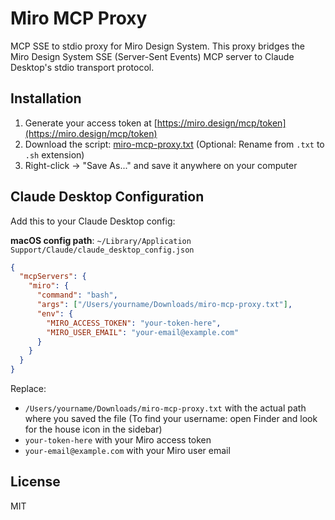 # Miro MCP Proxy

MCP SSE to stdio proxy for Miro Design System. This proxy bridges the Miro Design System SSE (Server-Sent Events) MCP server to Claude Desktop's stdio transport protocol.

## Installation

1. Generate your access token at [https://miro.design/mcp/token](https://miro.design/mcp/token)
2. Download the script: [miro-mcp-proxy.txt](https://raw.githubusercontent.com/mirowolff/miro-mcp-proxy/main/miro-mcp-proxy) (Optional: Rename from `.txt` to `.sh` extension)
3. Right-click → "Save As..." and save it anywhere on your computer

## Claude Desktop Configuration

Add this to your Claude Desktop config:

**macOS config path**: `~/Library/Application Support/Claude/claude_desktop_config.json`

```json
{
  "mcpServers": {
    "miro": {
      "command": "bash",
      "args": ["/Users/yourname/Downloads/miro-mcp-proxy.txt"],
      "env": {
        "MIRO_ACCESS_TOKEN": "your-token-here",
        "MIRO_USER_EMAIL": "your-email@example.com"
      }
    }
  }
}
```

Replace:
- `/Users/yourname/Downloads/miro-mcp-proxy.txt` with the actual path where you saved the file (To find your username: open Finder and look for the house icon in the sidebar)
- `your-token-here` with your Miro access token
- `your-email@example.com` with your Miro user email

## License

MIT

